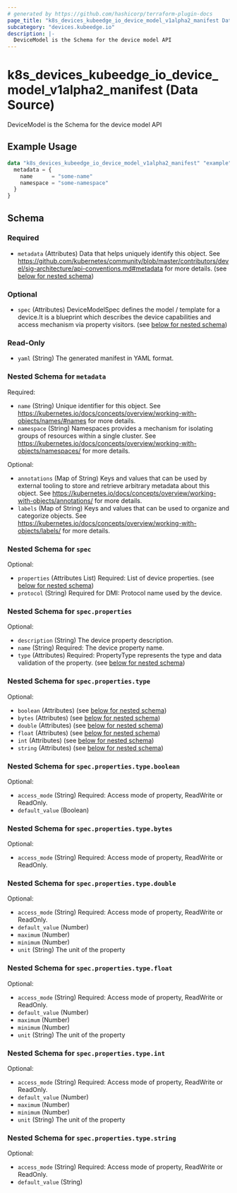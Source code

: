 ```yaml
---
# generated by https://github.com/hashicorp/terraform-plugin-docs
page_title: "k8s_devices_kubeedge_io_device_model_v1alpha2_manifest Data Source - terraform-provider-k8s"
subcategory: "devices.kubeedge.io"
description: |-
  DeviceModel is the Schema for the device model API
---
```


# k8s_devices_kubeedge_io_device_model_v1alpha2_manifest (Data Source)

DeviceModel is the Schema for the device model API

## Example Usage

```terraform
data "k8s_devices_kubeedge_io_device_model_v1alpha2_manifest" "example" {
  metadata = {
    name      = "some-name"
    namespace = "some-namespace"
  }
}
```

<!-- schema generated by tfplugindocs -->
## Schema

### Required

- `metadata` (Attributes) Data that helps uniquely identify this object. See https://github.com/kubernetes/community/blob/master/contributors/devel/sig-architecture/api-conventions.md#metadata for more details. (see [below for nested schema](#nestedatt--metadata))

### Optional

- `spec` (Attributes) DeviceModelSpec defines the model / template for a device.It is a blueprint which describes the device capabilities and access mechanism via property visitors. (see [below for nested schema](#nestedatt--spec))

### Read-Only

- `yaml` (String) The generated manifest in YAML format.

<a id="nestedatt--metadata"></a>
### Nested Schema for `metadata`

Required:

- `name` (String) Unique identifier for this object. See https://kubernetes.io/docs/concepts/overview/working-with-objects/names/#names for more details.
- `namespace` (String) Namespaces provides a mechanism for isolating groups of resources within a single cluster. See https://kubernetes.io/docs/concepts/overview/working-with-objects/namespaces/ for more details.

Optional:

- `annotations` (Map of String) Keys and values that can be used by external tooling to store and retrieve arbitrary metadata about this object. See https://kubernetes.io/docs/concepts/overview/working-with-objects/annotations/ for more details.
- `labels` (Map of String) Keys and values that can be used to organize and categorize objects. See https://kubernetes.io/docs/concepts/overview/working-with-objects/labels/ for more details.


<a id="nestedatt--spec"></a>
### Nested Schema for `spec`

Optional:

- `properties` (Attributes List) Required: List of device properties. (see [below for nested schema](#nestedatt--spec--properties))
- `protocol` (String) Required for DMI: Protocol name used by the device.

<a id="nestedatt--spec--properties"></a>
### Nested Schema for `spec.properties`

Optional:

- `description` (String) The device property description.
- `name` (String) Required: The device property name.
- `type` (Attributes) Required: PropertyType represents the type and data validation of the property. (see [below for nested schema](#nestedatt--spec--properties--type))

<a id="nestedatt--spec--properties--type"></a>
### Nested Schema for `spec.properties.type`

Optional:

- `boolean` (Attributes) (see [below for nested schema](#nestedatt--spec--properties--type--boolean))
- `bytes` (Attributes) (see [below for nested schema](#nestedatt--spec--properties--type--bytes))
- `double` (Attributes) (see [below for nested schema](#nestedatt--spec--properties--type--double))
- `float` (Attributes) (see [below for nested schema](#nestedatt--spec--properties--type--float))
- `int` (Attributes) (see [below for nested schema](#nestedatt--spec--properties--type--int))
- `string` (Attributes) (see [below for nested schema](#nestedatt--spec--properties--type--string))

<a id="nestedatt--spec--properties--type--boolean"></a>
### Nested Schema for `spec.properties.type.boolean`

Optional:

- `access_mode` (String) Required: Access mode of property, ReadWrite or ReadOnly.
- `default_value` (Boolean)


<a id="nestedatt--spec--properties--type--bytes"></a>
### Nested Schema for `spec.properties.type.bytes`

Optional:

- `access_mode` (String) Required: Access mode of property, ReadWrite or ReadOnly.


<a id="nestedatt--spec--properties--type--double"></a>
### Nested Schema for `spec.properties.type.double`

Optional:

- `access_mode` (String) Required: Access mode of property, ReadWrite or ReadOnly.
- `default_value` (Number)
- `maximum` (Number)
- `minimum` (Number)
- `unit` (String) The unit of the property


<a id="nestedatt--spec--properties--type--float"></a>
### Nested Schema for `spec.properties.type.float`

Optional:

- `access_mode` (String) Required: Access mode of property, ReadWrite or ReadOnly.
- `default_value` (Number)
- `maximum` (Number)
- `minimum` (Number)
- `unit` (String) The unit of the property


<a id="nestedatt--spec--properties--type--int"></a>
### Nested Schema for `spec.properties.type.int`

Optional:

- `access_mode` (String) Required: Access mode of property, ReadWrite or ReadOnly.
- `default_value` (Number)
- `maximum` (Number)
- `minimum` (Number)
- `unit` (String) The unit of the property


<a id="nestedatt--spec--properties--type--string"></a>
### Nested Schema for `spec.properties.type.string`

Optional:

- `access_mode` (String) Required: Access mode of property, ReadWrite or ReadOnly.
- `default_value` (String)
